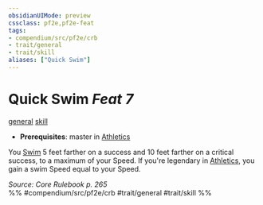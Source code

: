 ```yaml
---
obsidianUIMode: preview
cssclass: pf2e,pf2e-feat
tags:
- compendium/src/pf2e/crb
- trait/general
- trait/skill
aliases: ["Quick Swim"]
---
```

# Quick Swim  *Feat 7*  
[general](/rules/traits/general.md)  [skill](/rules/traits/skill.md)  

- **Prerequisites**: master in [Athletics](/compendium/skills.md#Athletics)

You [Swim](/rules/actions/swim.md) 5 feet farther on a success and 10 feet farther on a critical success, to a maximum of your Speed. If you're legendary in [Athletics](/compendium/skills.md#Athletics), you gain a swim Speed equal to your Speed.

*Source: Core Rulebook p. 265*  
%% #compendium/src/pf2e/crb #trait/general #trait/skill %%
